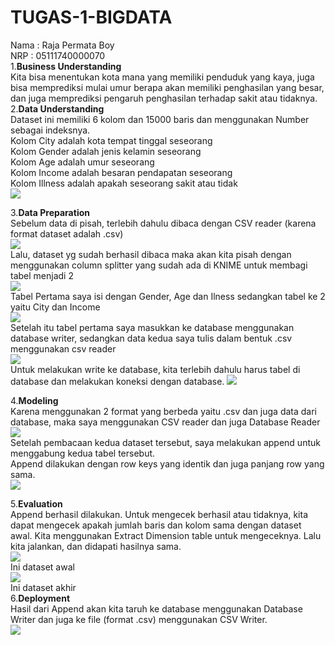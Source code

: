 # TUGAS-1-BIGDATA
  Nama : Raja Permata Boy<br>
  NRP  : 05111740000070<br>
  1.<b>Business Understanding</b><br>
  Kita bisa menentukan kota mana yang memiliki penduduk yang kaya, juga bisa memprediksi mulai umur berapa akan memiliki penghasilan       yang   besar, dan juga memprediksi pengaruh penghasilan terhadap sakit atau tidaknya. <br>
  2.<b>Data Understanding</b><br>
  Dataset ini memiliki 6 kolom dan 15000 baris dan menggunakan Number sebagai indeksnya.<br>
  Kolom City adalah kota tempat tinggal seseorang<br>
  Kolom Gender adalah jenis kelamin seseorang<br>
  Kolom Age adalah umur seseorang<br>
  Kolom Income adalah besaran pendapatan seseorang<br>
  Kolom Illness adalah apakah seseorang sakit atau tidak<br>
  <img src="/image/dataset.jpg"><br>
  
  3.<b>Data Preparation</b><br>
  Sebelum data di pisah, terlebih dahulu dibaca dengan CSV reader (karena format dataset adalah .csv)<br>
  <img src="/image/csvreader.jpg"><br>
  Lalu, dataset yg sudah berhasil dibaca maka akan kita pisah dengan menggunakan column splitter yang sudah ada di KNIME untuk membagi     tabel menjadi 2<br>
  <img src="/image/splitter.jpg"><br>
  Tabel Pertama saya isi dengan Gender, Age dan Ilness sedangkan tabel ke 2 yaitu City dan Income<br>
  <img src="/image/splitterconf.jpg"><br>
  Setelah itu tabel pertama saya masukkan ke database menggunakan database writer, sedangkan data kedua saya tulis dalam bentuk .csv       menggunakan csv reader<br>
  <img src="/image/splitterresult.jpg"><br>
  Untuk melakukan write ke database, kita terlebih dahulu harus tabel di database dan melakukan koneksi dengan database.
  <img src="/image/databaseconf.jpg"><br>
  
  4.<b>Modeling</b><br>
  Karena menggunakan 2 format yang berbeda yaitu .csv dan juga data dari database, maka saya menggunakan CSV reader dan juga Database     Reader<br>
  <img src="/image/modelling1.jpg"><br>
  Setelah pembacaan kedua dataset tersebut, saya melakukan append untuk menggabung kedua tabel tersebut. <br>
  Append dilakukan dengan row keys yang identik dan juga panjang row yang sama. <br>
  <img src="/image/modelling2.jpg"><br>
  
  5.<b>Evaluation</b><br>
  Append berhasil dilakukan. Untuk mengecek berhasil atau tidaknya, kita dapat mengecek apakah jumlah baris dan kolom sama dengan         dataset awal. Kita menggunakan Extract Dimension table untuk mengeceknya. Lalu kita jalankan, dan didapati hasilnya sama.<br>
  <img src="/image/eval1.jpg"><br>
          Ini dataset awal <br>
  <img src="/image/eval2.jpg"><br>
          Ini dataset akhir <br>
  6.<b>Deployment</b><br>
  Hasil dari Append akan kita taruh ke database menggunakan Database Writer dan juga ke file (format .csv) menggunakan CSV Writer.<br>
  <img src="/image/deployment.jpg"><br>
  
